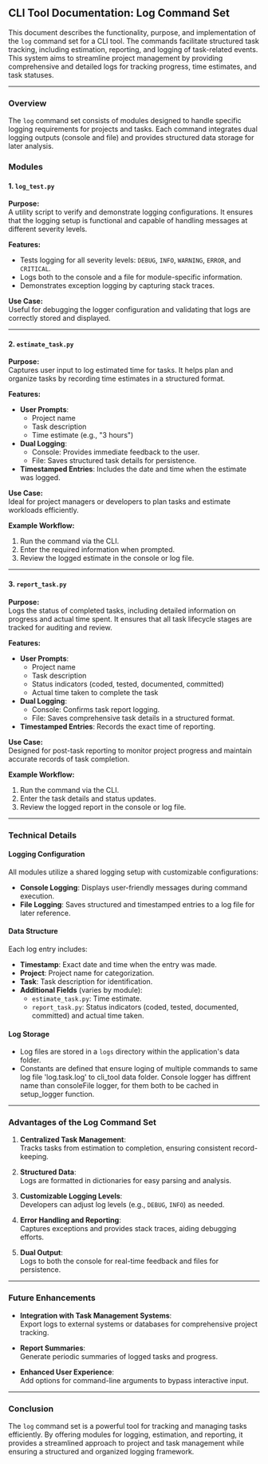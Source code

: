 ## **CLI Tool Documentation: Log Command Set**

This document describes the functionality, purpose, and implementation of the `log` command set for a CLI tool. The commands facilitate structured task tracking, including estimation, reporting, and logging of task-related events. This system aims to streamline project management by providing comprehensive and detailed logs for tracking progress, time estimates, and task statuses.

---

### **Overview**

The `log` command set consists of modules designed to handle specific logging requirements for projects and tasks. Each command integrates dual logging outputs (console and file) and provides structured data storage for later analysis.

### **Modules**

#### **1. `log_test.py`**

**Purpose:**  
A utility script to verify and demonstrate logging configurations. It ensures that the logging setup is functional and capable of handling messages at different severity levels.

**Features:**

-   Tests logging for all severity levels: `DEBUG`, `INFO`, `WARNING`, `ERROR`, and `CRITICAL`.
-   Logs both to the console and a file for module-specific information.
-   Demonstrates exception logging by capturing stack traces.

**Use Case:**  
Useful for debugging the logger configuration and validating that logs are correctly stored and displayed.

---

#### **2. `estimate_task.py`**

**Purpose:**  
Captures user input to log estimated time for tasks. It helps plan and organize tasks by recording time estimates in a structured format.

**Features:**

-   **User Prompts**:
    -   Project name
    -   Task description
    -   Time estimate (e.g., "3 hours")
-   **Dual Logging**:
    -   Console: Provides immediate feedback to the user.
    -   File: Saves structured task details for persistence.
-   **Timestamped Entries**: Includes the date and time when the estimate was logged.

**Use Case:**  
Ideal for project managers or developers to plan tasks and estimate workloads efficiently.

**Example Workflow:**

1. Run the command via the CLI.
2. Enter the required information when prompted.
3. Review the logged estimate in the console or log file.

---

#### **3. `report_task.py`**

**Purpose:**  
Logs the status of completed tasks, including detailed information on progress and actual time spent. It ensures that all task lifecycle stages are tracked for auditing and review.

**Features:**

-   **User Prompts**:
    -   Project name
    -   Task description
    -   Status indicators (coded, tested, documented, committed)
    -   Actual time taken to complete the task
-   **Dual Logging**:
    -   Console: Confirms task report logging.
    -   File: Saves comprehensive task details in a structured format.
-   **Timestamped Entries**: Records the exact time of reporting.

**Use Case:**  
Designed for post-task reporting to monitor project progress and maintain accurate records of task completion.

**Example Workflow:**

1. Run the command via the CLI.
2. Enter the task details and status updates.
3. Review the logged report in the console or log file.

---

### **Technical Details**

#### **Logging Configuration**

All modules utilize a shared logging setup with customizable configurations:

-   **Console Logging**: Displays user-friendly messages during command execution.
-   **File Logging**: Saves structured and timestamped entries to a log file for later reference.

#### **Data Structure**

Each log entry includes:

-   **Timestamp**: Exact date and time when the entry was made.
-   **Project**: Project name for categorization.
-   **Task**: Task description for identification.
-   **Additional Fields** (varies by module):
    -   `estimate_task.py`: Time estimate.
    -   `report_task.py`: Status indicators (coded, tested, documented, committed) and actual time taken.

#### **Log Storage**

-   Log files are stored in a `logs` directory within the application's data folder.
-   Constants are defined that ensure loging of multiple commands to same log file 'log.task.log' to cli_tool data folder. Console logger has diffrent name than consoleFile logger, for them both to be cached in setup_logger function.

---

### **Advantages of the Log Command Set**

1. **Centralized Task Management**:  
   Tracks tasks from estimation to completion, ensuring consistent record-keeping.

2. **Structured Data**:  
   Logs are formatted in dictionaries for easy parsing and analysis.

3. **Customizable Logging Levels**:  
   Developers can adjust log levels (e.g., `DEBUG`, `INFO`) as needed.

4. **Error Handling and Reporting**:  
   Captures exceptions and provides stack traces, aiding debugging efforts.

5. **Dual Output**:  
   Logs to both the console for real-time feedback and files for persistence.

---

### **Future Enhancements**

-   **Integration with Task Management Systems**:  
    Export logs to external systems or databases for comprehensive project tracking.

-   **Report Summaries**:  
    Generate periodic summaries of logged tasks and progress.

-   **Enhanced User Experience**:  
    Add options for command-line arguments to bypass interactive input.

---

### **Conclusion**

The `log` command set is a powerful tool for tracking and managing tasks efficiently. By offering modules for logging, estimation, and reporting, it provides a streamlined approach to project and task management while ensuring a structured and organized logging framework.
